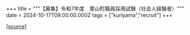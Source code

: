 +++
title = """【募集】令和7年度　栗山町職員採用試験（社会人経験者）"""
date = 2024-10-17T09:00:00.000Z
tags = ["kuriyama","recruit"]
+++


[[source]](https://www.town.kuriyama.hokkaido.jp/site/saiyou/29176.html)
